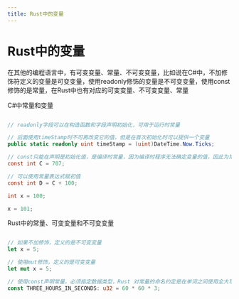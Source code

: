 ```yaml
---
title: Rust中的变量
---
```


# Rust中的变量

在其他的编程语言中，有可变变量、常量、不可变变量，比如说在C#中，不加修饰符定义的变量是可变变量，使用readonly修饰的变量是不可变变量，使用const修饰的是常量，在Rust中也有对应的可变变量、不可变变量、常量


C#中常量和变量

```csharp

// readonly字段可以在构造函数和字段声明初始化，可用于运行时常量

// 后面使用timeStamp时不可再改变它的值，但是在首次初始化时可以提供一个变量
public static readonly uint timeStamp = (uint)DateTime.Now.Ticks;

// const只能在声明是初始化值，是编译时常量，因为编译时程序无法确定变量的值，因此为常量初始化时只能使用常量，或者常量表达式，必须是在编译期就能确定的值
const int C = 707;

// 可以使用常量表达式赋初值
const int D = C + 100;

int x = 100;

x = 101;

```

Rust中的常量、可变变量和不可变变量

```rust

// 如果不加修饰，定义的是不可变变量
let x = 5;

// 使用mut修饰，定义的是可变变量
let mut x = 5;

// 使用const声明常量，必须指定数据类型，Rust 对常量的命名约定是在单词之间使用全大写加下划线
const THREE_HOURS_IN_SECONDS: u32 = 60 * 60 * 3;

```